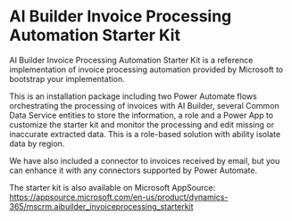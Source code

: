 # AI Builder Invoice Processing Automation Starter Kit

AI Builder Invoice Processing Automation Starter Kit is a reference implementation of invoice processing automation provided by Microsoft to bootstrap your implementation.

This is an installation package including two Power Automate flows orchestrating the processing of invoices with AI Builder, several Common Data Service entities to store the information, a role and a Power App to customize the starter kit and monitor the processing and edit missing or inaccurate extracted data. This is a role-based solution with ability isolate data by region.

We have also included a connector to invoices received by email, but you can enhance it with any connectors supported by Power Automate.

The starter kit is also available on Microsoft AppSource: <https://appsource.microsoft.com/en-us/product/dynamics-365/mscrm.aibuilder_invoiceprocessing_starterkit>